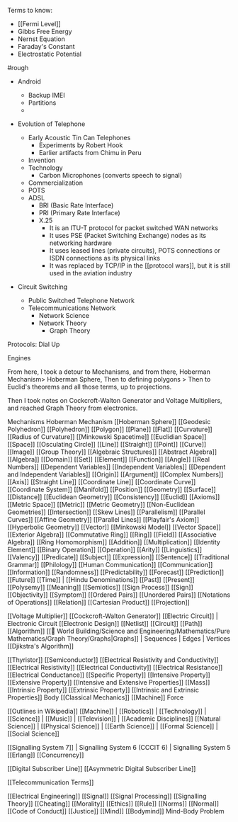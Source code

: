 Terms to know:
- [[Fermi Level]]
- Gibbs Free Energy
- Nernst Equation
- Faraday's Constant
- Electrostatic Potential

#rough 

- Android
	- Backup IMEI
	- Partitions
	- 
- Evolution of Telephone
	- Early Acoustic Tin Can Telephones
		- Experiments by Robert Hook
		- Earlier artifacts from Chimu in Peru
	- Invention
	- Technology
		- Carbon Microphones (converts speech to signal)
	- Commercialization
	- POTS
	- ADSL
		- BRI (Basic Rate Interface)
		- PRI (Primary Rate Interface)
		- X.25
			- It is an ITU-T protocol for packet switched WAN networks
			- It uses PSE (Packet Switching Exchange) nodes as its networking hardware
			- It uses leased lines (private circuits), POTS connections or ISDN connections as its physical links
			- It was replaced by TCP/IP in the [[protocol wars]], but it is still used in the aviation industry 

- Circuit Switching
	- Public Switched Telephone Network
	- Telecommunications Network
		- Network Science
		- Network Theory
			- Graph Theory

Protocols: Dial Up

Engines

From here, I took a detour to Mechanisms, and from there, Hoberman Mechanism> Hoberman Sphere, Then to defining polygons > Then to Euclid's theorems and all those terms, up to projections.

Then I took notes on Cockcroft-Walton Generator and Voltage Multipliers, and reached Graph Theory from electronics.

Mechanisms
Hoberman Mechanism
[[Hoberman Sphere]]
[[Geodesic Polyhedron]]
[[Polyhedron]]
[[Polygon]]
[[Plane]]
[[Flat]]
[[Curvature]]
[[Radius of Curvature]]
[[Minkowski Spacetime]]
[[Euclidian Space]]
[[Space]]
[[Osculating Circle]]
[[Line]]
[[Straight]]
[[Point]]
[[Curve]]
[[Image]]
[[Group Theory]]
[[Algebraic Structures]]
[[Abstract Algebra]]
[[Algebra]]
[[Domain]]
[[Set]]
[[Element]]
[[Function]]
[[Angle]]
[[Real Numbers]]
[[Dependent Variables]]
[[Independent Variables]]
[[Dependent and Independent Variables]]
[[Origin]]
[[Argument]]
[[Complex Numbers]]
[[Axis]]
[[Straight Line]]
[[Coordinate Line]]
[[Coordinate Curve]]
[[Coordinate System]]
[[Manifold]]
[[Position]]
[[Geometry]]
[[Surface]]
[[Distance]]
[[Euclidean Geometry]]
[[Consistency]]
[[Euclid]]
[[Axioms]]
[[Metric Space]]
[[Metric]]
[[Metric Geometry]]
[[Non-Euclidean Geometries]]
[[Intersection]]
[[Skew Lines]]
[[Parallelism]]
[[Parallel Curves]]
[[Affine Geometry]]
[[Parallel Lines]]
[[Playfair's Axiom]]
[[Hyperbolic Geometry]]
[[Vector]]
[[Minkowski Model]]
[[Vector Space]]
[[Exterior Algebra]]
[[Commutative Ring]]
[[Ring]]
[[Field]]
[[Associative Algebra]]
[[Ring Homomorphism]]
[[Addition]]
[[Multiplication]]
[[Identity Element]]
[[Binary Operation]]
[[Operation]]
[[Arity]]
[[Linguistics]]
[[Valency]]
[[Predicate]]
[[Subject]]
[[Expression]]
[[Sentence]]
[[Traditional Grammar]]
[[Philology]]
[[Human Communication]]
[[Communication]]
[[Information]]
[[Randomness]]
[[Predictability]]
[[Forecast]]
[[Prediction]]
[[Future]]
[[Time]] | [[Hindu Denominations]]
[[Past]]
[[Present]]
[[Polysemy]]
[[Meaning]]
[[Semiotics]]
[[Sign Process]]
[[Sign]]
[[Objectivity]]
[[Symptom]]
[[Ordered Pairs]]
[[Unordered Pairs]]
[[Notations of Operations]]
[[Relation]]
[[Cartesian Product]]
[[Projection]]

[[Voltage Multiplier]]
[[Cockcroft-Walton Generator]]
[[Electric Circuit]] | Electronic Circuit
[[Electronic Design]]
[[Netlist]]
[[Circuit]]
[[Path]]
[[Algorithm]]
[[🔮 World Building/Science and Engineering/Mathematics/Pure Mathematics/Graph Theory/Graphs|Graphs]] | Sequences | Edges | Vertices
[[Djikstra's Algorithm]]

[[Thyristor]]
[[Semiconductor]]
[[Electrical Resistivity and Conductivity]]
[[Electrical Resistivity]]
[[Electrical Conductivity]]
[[Electrical Resistance]]
[[Electrical Conductance]]
[[Specific Property]]
[[Intensive Property]]
[[Extensive Property]]
[[Intensive and Extensive Properties]]
[[Mass]]
[[Intrinsic Property]]
[[Extrinsic Property]]
[[Intrinsic and Extrinsic Properties]]
Body
[[Classical Mechanics]]
[[Machine]]
Force

[[Outlines in Wikipedia]]
[[Machine]] | [[Robotics]] | [[Technology]] | [[Science]] | [[Music]] | [[Television]] | [[Academic Disciplines]]
[[Natural Science]] | [[Physical Science]] | [[Earth Science]] | [[Formal Science]] | [[Social Science]]

[[Signalling System 7]] | Signalling System 6 (CCCIT 6) | Signalling System 5
[[Erlang]]
[[Concurrency]]

[[Digital Subscriber Line]]
[[Asymmetric Digital Subscriber Line]]

[[Telecommunication Terms]]

[[Electrical Engineering]]
[[Signal]]
[[Signal Processing]]
[[Signalling Theory]]
[[Cheating]]
[[Morality]]
[[Ethics]]
[[Rule]]
[[Norms]]
[[Normal]]
[[Code of Conduct]]
[[Justice]]
[[Mind]]
[[Bodymind]]
Mind-Body Problem
